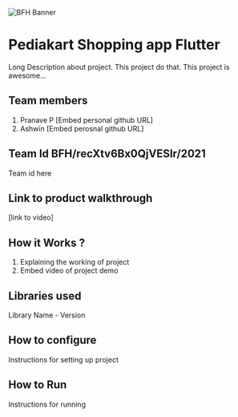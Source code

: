 ![BFH Banner](https://trello-attachments.s3.amazonaws.com/542e9c6316504d5797afbfb9/542e9c6316504d5797afbfc1/39dee8d993841943b5723510ce663233/Frame_19.png)
# Pediakart Shopping app Flutter
Long Description about project. This project do that. This project is awesome...
## Team members
1. Pranave P [Embed personal github URL]
2. Ashwin [Embed perosnal github URL]
## Team Id BFH/recXtv6Bx0QjVESIr/2021
Team id here
## Link to product walkthrough
[link to video]
## How it Works ?
1. Explaining the working of project
2. Embed video of project demo
## Libraries used
Library Name - Version
## How to configure
Instructions for setting up project
## How to Run
Instructions for running
